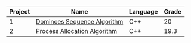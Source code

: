 Project | Name | Language | Grade
--- | --- | --- | ---
1 | [Dominoes Sequence Algorithm](https://github.com/saradinismarques/leic-a/tree/main/asa/dominoes-sequence-algorithm) | C++ | 20
2 | [Process Allocation Algorithm](https://github.com/saradinismarques/leic-a/tree/main/asa/process-allocation-algorithm) | C++ | 19.3
